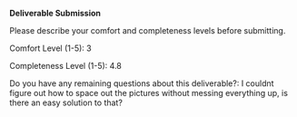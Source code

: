 **Deliverable Submission**

Please describe your comfort and completeness levels before submitting.

Comfort Level (1-5): 3

Completeness Level (1-5): 4.8

Do you have any remaining questions about this deliverable?:
I couldnt figure out how to space out the pictures without messing everything up, is there an easy solution to that?